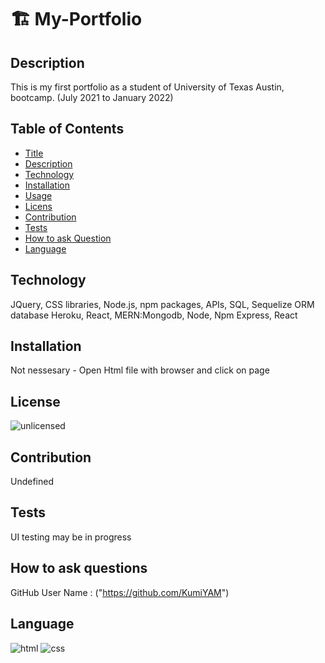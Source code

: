 # 🏗️ My-Portfolio

## Description

This is my first portfolio as a student of University of Texas Austin, bootcamp. (July 2021 to January 2022)

## Table of Contents

- [Title](#title)
- [Description](#description)
- [Technology](#technology)
- [Installation](#installation)
- [Usage](#usage)
- [Licens](#license)
- [Contribution](#contribution)
- [Tests](#tests)
- [How to ask Question](#Questions)
- [Language](#language)

## Technology

JQuery, CSS libraries, Node.js, npm packages, APIs, SQL, Sequelize ORM database
Heroku, React, MERN:Mongodb, Node, Npm Express, React

## Installation

Not nessesary - Open Html file with browser and click on page

## License

![unlicensed](https://img.shields.io/badge/license-%24%7Blicense%7D-green)

## Contribution

Undefined

## Tests

UI testing may be in progress

## How to ask questions

GitHub User Name : ("https://github.com/KumiYAM")

## Language

![html](https://img.shields.io/badge/language-html-yellow)
![css](https://img.shields.io/badge/language-CSS-blue)
